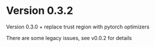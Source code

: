 # Version 0.3.2
Version 0.3.0 + replace trust region with pytorch optimizers

There are some legacy issues, see v0.0.2 for details
